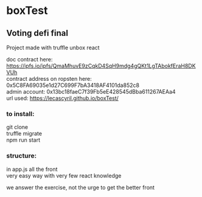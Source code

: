 # boxTest  

## Voting defi final  

Project made with truffle unbox react  
  
doc contract here: https://ipfs.io/ipfs/QmaMhuvE9zCqkD4SqH9mdg4gQKt1LgTAbokfEraH8DKVUh  
contract address on ropsten here: 0x5C8FA69035e1d27C699F7bA3418AF4101da852c8  
admin account: 0x13bc18faeC7f39Fb5eE428545dBba611267AEAa4  
url used: https://lecascyril.github.io/boxTest/ 
  
### to install:
git clone  
truffle migrate  
npm run start  
  
### structure:  
  
in app.js all the front  
very easy way with very few react knowledge  
  
we answer the exercise, not the urge to get the better front  
